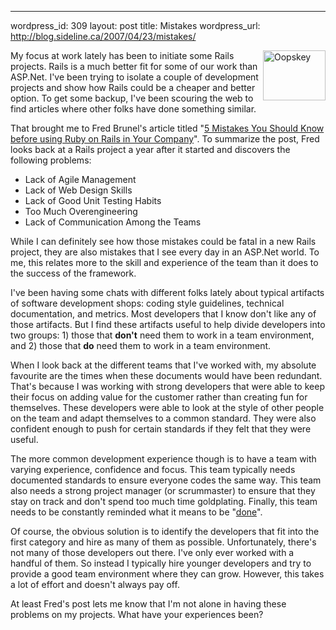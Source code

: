 --- 
wordpress_id: 309
layout: post
title: Mistakes
wordpress_url: http://blog.sideline.ca/2007/04/23/mistakes/

<img src="http://blog.sideline.ca/wp-content/uploads/2007/04/oopskey.jpg" alt="Oopskey" height="80" width="100" align="right"><p>My focus at work lately has been to initiate some Rails projects.  Rails is a much better fit for some of our work than ASP.Net.  I've been trying to isolate a couple of development projects and show how Rails could be a cheaper and better option.  To get some backup, I've been scouring the web to find articles where other folks have done something similar.</p>

That brought me to Fred Brunel's article titled "<a href="http://fredbrunel.com/journal/2007/04/5-mistakes-you-should-know-when-using-ruby-on-rails-in-your-company/">5 Mistakes You Should Know before using Ruby on Rails in Your Company</a>".  To summarize the post, Fred looks back at a Rails project a year after it started and discovers the following problems:</p>

<ul>
	<li>Lack of Agile Management</li>
	<li>Lack of Web Design Skills</li>
	<li>Lack of Good Unit Testing Habits</li>
	<li>Too Much Overengineering</li>
	<li>Lack of Communication Among the Teams</li>
</ul>

<p>While I can definitely see how those mistakes could be fatal in a new Rails project, they are also mistakes that I see every day in an ASP.Net world.  To me, this relates more to the skill and experience of the team than it does to the success of the framework.</p>

<p>I've been having some chats with different folks lately about typical artifacts of software development shops:  coding style guidelines, technical documentation, and metrics.  Most developers that I know don't like any of those artifacts.  But I find these artifacts useful to help divide developers into two groups:  1) those that <strong>don't</strong> need them to work in a team environment, and 2) those that <strong>do</strong> need them to work in a team environment.</p>

<p>When I look back at the different teams that I've worked with, my absolute favourite are the times when these documents would have been redundant.  That's because I was working with strong developers that were able to keep their focus on adding value for the customer rather than creating fun for themselves.  These developers were able to look at the style of other people on the team and adapt themselves to a common standard.  They were also confident enough to push for certain standards if they felt that they were useful.</p>

<p>The more common development experience though is to have a team with varying experience, confidence and focus.  This team typically needs documented standards to ensure everyone codes the same way.  This team also needs a strong project manager (or scrummaster) to ensure that they stay on track and don't spend too much time goldplating.  Finally, this team needs to be constantly reminded what it means to be "<a href="http://blog.sideline.ca/2007/04/08/what-does-done-mean/">done</a>".</p>

<p>Of course, the obvious solution is to identify the developers that fit into the first category and hire as many of them as possible.  Unfortunately, there's not many of those developers out there.  I've only ever worked with a handful of them.  So instead I typically hire younger developers and try to provide a good team environment where they can grow.  However, this takes a lot of effort and doesn't always pay off.</p>

<p>At least Fred's post lets me know that I'm not alone in having these problems on my projects.  What have your experiences been?</p>
